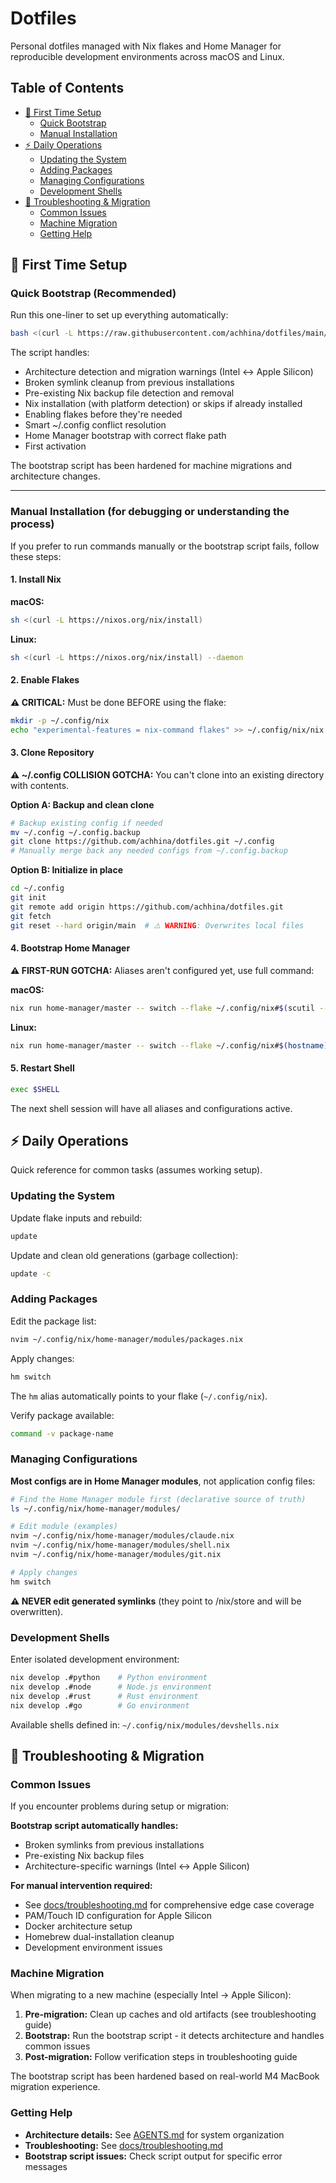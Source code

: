 # Dotfiles

Personal dotfiles managed with Nix flakes and Home Manager for reproducible development environments across macOS and Linux.

## Table of Contents
- [🚀 First Time Setup](#-first-time-setup)
  - [Quick Bootstrap](#quick-bootstrap-recommended)
  - [Manual Installation](#manual-installation-for-debugging-or-understanding-the-process)
- [⚡ Daily Operations](#-daily-operations)
  - [Updating the System](#updating-the-system)
  - [Adding Packages](#adding-packages)
  - [Managing Configurations](#managing-configurations)
  - [Development Shells](#development-shells)
- [🔧 Troubleshooting & Migration](#-troubleshooting--migration)
  - [Common Issues](#common-issues)
  - [Machine Migration](#machine-migration)
  - [Getting Help](#getting-help)

## 🚀 First Time Setup

### Quick Bootstrap (Recommended)

Run this one-liner to set up everything automatically:

```bash
bash <(curl -L https://raw.githubusercontent.com/achhina/dotfiles/main/scripts/bootstrap.sh)
```

The script handles:
- Architecture detection and migration warnings (Intel ↔ Apple Silicon)
- Broken symlink cleanup from previous installations
- Pre-existing Nix backup file detection and removal
- Nix installation (with platform detection) or skips if already installed
- Enabling flakes before they're needed
- Smart ~/.config conflict resolution
- Home Manager bootstrap with correct flake path
- First activation

The bootstrap script has been hardened for machine migrations and architecture changes.

---

### Manual Installation (for debugging or understanding the process)

If you prefer to run commands manually or the bootstrap script fails, follow these steps:

#### 1. Install Nix

**macOS:**
```bash
sh <(curl -L https://nixos.org/nix/install)
```

**Linux:**
```bash
sh <(curl -L https://nixos.org/nix/install) --daemon
```

#### 2. Enable Flakes

**⚠️ CRITICAL:** Must be done BEFORE using the flake:

```bash
mkdir -p ~/.config/nix
echo "experimental-features = nix-command flakes" >> ~/.config/nix/nix.conf
```

#### 3. Clone Repository

**⚠️ ~/.config COLLISION GOTCHA:** You can't clone into an existing directory with contents.

**Option A: Backup and clean clone**
```bash
# Backup existing config if needed
mv ~/.config ~/.config.backup
git clone https://github.com/achhina/dotfiles.git ~/.config
# Manually merge back any needed configs from ~/.config.backup
```

**Option B: Initialize in place**
```bash
cd ~/.config
git init
git remote add origin https://github.com/achhina/dotfiles.git
git fetch
git reset --hard origin/main  # ⚠️ WARNING: Overwrites local files
```

#### 4. Bootstrap Home Manager

**⚠️ FIRST-RUN GOTCHA:** Aliases aren't configured yet, use full command:

**macOS:**
```bash
nix run home-manager/master -- switch --flake ~/.config/nix#$(scutil --get LocalHostName)
```

**Linux:**
```bash
nix run home-manager/master -- switch --flake ~/.config/nix#$(hostname)
```

#### 5. Restart Shell

```bash
exec $SHELL
```

The next shell session will have all aliases and configurations active.

## ⚡ Daily Operations

Quick reference for common tasks (assumes working setup).

### Updating the System

Update flake inputs and rebuild:
```bash
update
```

Update and clean old generations (garbage collection):
```bash
update -c
```

### Adding Packages

Edit the package list:
```bash
nvim ~/.config/nix/home-manager/modules/packages.nix
```

Apply changes:
```bash
hm switch
```

The `hm` alias automatically points to your flake (`~/.config/nix`).

Verify package available:
```bash
command -v package-name
```

### Managing Configurations

**Most configs are in Home Manager modules**, not application config files:

```bash
# Find the Home Manager module first (declarative source of truth)
ls ~/.config/nix/home-manager/modules/

# Edit module (examples)
nvim ~/.config/nix/home-manager/modules/claude.nix
nvim ~/.config/nix/home-manager/modules/shell.nix
nvim ~/.config/nix/home-manager/modules/git.nix

# Apply changes
hm switch
```

**⚠️ NEVER edit generated symlinks** (they point to /nix/store and will be overwritten).

### Development Shells

Enter isolated development environment:
```bash
nix develop .#python    # Python environment
nix develop .#node      # Node.js environment
nix develop .#rust      # Rust environment
nix develop .#go        # Go environment
```

Available shells defined in: `~/.config/nix/modules/devshells.nix`

## 🔧 Troubleshooting & Migration

### Common Issues

If you encounter problems during setup or migration:

**Bootstrap script automatically handles:**
- Broken symlinks from previous installations
- Pre-existing Nix backup files
- Architecture-specific warnings (Intel ↔ Apple Silicon)

**For manual intervention required:**
- See [docs/troubleshooting.md](docs/troubleshooting.md) for comprehensive edge case coverage
- PAM/Touch ID configuration for Apple Silicon
- Docker architecture setup
- Homebrew dual-installation cleanup
- Development environment issues

### Machine Migration

When migrating to a new machine (especially Intel → Apple Silicon):

1. **Pre-migration:** Clean up caches and old artifacts (see troubleshooting guide)
2. **Bootstrap:** Run the bootstrap script - it detects architecture and handles common issues
3. **Post-migration:** Follow verification steps in troubleshooting guide

The bootstrap script has been hardened based on real-world M4 MacBook migration experience.

### Getting Help

- **Architecture details:** See [AGENTS.md](AGENTS.md) for system organization
- **Troubleshooting:** See [docs/troubleshooting.md](docs/troubleshooting.md)
- **Bootstrap script issues:** Check script output for specific error messages
